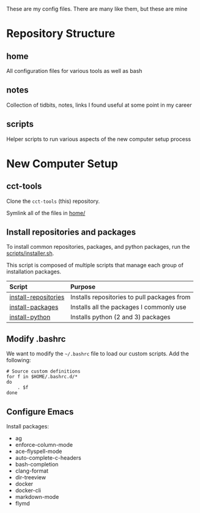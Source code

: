 These are my config files.  There are many like them, but these are mine

# Repository Structure

## home

All configuration files for various tools as well as bash

## notes

Collection of tidbits, notes, links I found useful at some point in my career

## scripts

Helper scripts to run various aspects of the new computer setup process

# New Computer Setup

## cct-tools

Clone the `cct-tools` (this) repository.

Symlink all of the files in [home/](home)

## Install repositories and packages

To install common repositories, packages, and python packages, run the [scripts/installer.sh](scripts/installer.sh).

This script is composed of multiple scripts that manage each group of installation packages.

| Script | Purpose |
|:--|:--|
| [install-repositories](scripts/install-repositories.sh) | Installs repositories to pull packages from |
| [install-packages](scripts/install-packages.sh) | Installs all the packages I commonly use |
| [install-python](scripts/install-python.sh) | Installs python (2 and 3) packages |


## Modify .bashrc

We want to modify the `~/.bashrc` file to load our custom scripts.  Add the following:

    # Source custom definitions
    for f in $HOME/.bashrc.d/*
    do
    	. $f
    done


## Configure Emacs

Install packages:

- ag
- enforce-column-mode
- ace-flyspell-mode
- auto-complete-c-headers
- bash-completion
- clang-format
- dir-treeview
- docker
- docker-cli
- markdown-mode
- flymd

